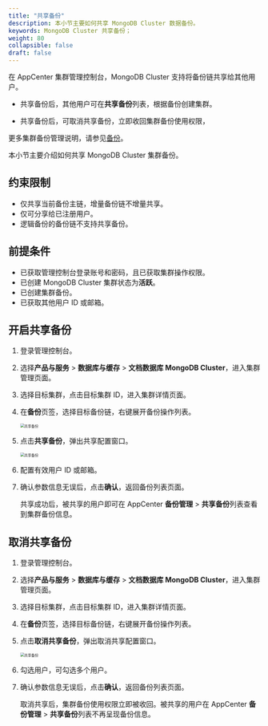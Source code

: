 ```yaml
---
title: "共享备份"
description: 本小节主要如何共享 MongoDB Cluster 数据备份。 
keywords: MongoDB Cluster 共享备份；
weight: 80
collapsible: false
draft: false
---
```




在 AppCenter 集群管理控制台，MongoDB Cluster 支持将备份链共享给其他用户。

- 共享备份后，其他用户可在**共享备份**列表，根据备份创建集群。

- 共享备份后，可取消共享备份，立即收回集群备份使用权限，

更多集群备份管理说明，请参见[备份](/storage/backup/)。

本小节主要介绍如何共享 MongoDB Cluster 集群备份。

## 约束限制

- 仅共享当前备份主链，增量备份链不增量共享。
- 仅可分享给已注册用户。
- 逻辑备份的备份链不支持共享备份。

## 前提条件

- 已获取管理控制台登录账号和密码，且已获取集群操作权限。
- 已创建 MongoDB Cluster 集群状态为**活跃**。
- 已创建集群备份。
- 已获取其他用户 ID 或邮箱。

## 开启共享备份

1. 登录管理控制台。
2. 选择**产品与服务** > **数据库与缓存** > **文档数据库 MongoDB Cluster**，进入集群管理页面。
3. 选择目标集群，点击目标集群 ID，进入集群详情页面。
4. 在**备份**页签，选择目标备份链，右键展开备份操作列表。
   
   <img src="../../../_images/share_backup_1.png" alt="共享备份" style="zoom:50%;" />

5. 点击**共享备份**，弹出共享配置窗口。

   <img src="../../../_images/share_backup_2.png" alt="共享备份" style="zoom:50%;" />

6. 配置有效用户 ID 或邮箱。
7. 确认参数信息无误后，点击**确认**，返回备份列表页面。

   共享成功后，被共享的用户即可在 AppCenter **备份管理** > **共享备份**列表查看到集群备份信息。

## 取消共享备份

1. 登录管理控制台。
2. 选择**产品与服务** > **数据库与缓存** > **文档数据库 MongoDB Cluster**，进入集群管理页面。
3. 选择目标集群，点击目标集群 ID，进入集群详情页面。
4. 在**备份**页签，选择目标备份链，右键展开备份操作列表。
5. 点击**取消共享备份**，弹出取消共享配置窗口。

   <img src="../../../_images/share_backup_3.png" alt="共享备份" style="zoom:50%;" />

6. 勾选用户，可勾选多个用户。
7. 确认参数信息无误后，点击**确认**，返回备份列表页面。

   取消共享后，集群备份使用权限立即被收回。被共享的用户在 AppCenter **备份管理** > **共享备份**列表不再呈现备份信息。
